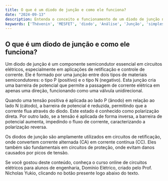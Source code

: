 ```yaml
---
title: O que é um diodo de junção e como ele funciona?
date: "2024-09-13"
description: Entenda o conceito e funcionamento de um diodo de junção no contexto de circuitos elétricos.
keywords: ['Thévenin', 'MESFET', 'diodo', 'Análise', 'Junção', 'simples', 'MOSFET']
---
```


## O que é um diodo de junção e como ele funciona?

Um diodo de junção é um componente semicondutor essencial em circuitos elétricos, especialmente em aplicações de retificação e controle de corrente. Ele é formado por uma junção entre dois tipos de materiais semicondutores: o tipo P (positivo) e o tipo N (negativo). Esta junção cria uma barreira de potencial que permite a passagem de corrente elétrica em apenas uma direção, funcionando como uma válvula unidirecional.

Quando uma tensão positiva é aplicada ao lado P (ânodo) em relação ao lado N (cátodo), a barreira de potencial é reduzida, permitindo que a corrente flua através do diodo. Este estado é conhecido como polarização direta. Por outro lado, se a tensão é aplicada de forma inversa, a barreira de potencial aumenta, impedindo o fluxo de corrente, caracterizando a polarização reversa.

Os diodos de junção são amplamente utilizados em circuitos de retificação, onde convertem corrente alternada (CA) em corrente contínua (CC). Eles também são fundamentais em circuitos de proteção, onde evitam danos causados por picos de tensão.

Se você gostou deste conteúdo, conheça o curso online de circuitos elétricos para alunos de engenharia, Domínio Elétrico, criado pelo Prof. Nicholas Yukio, clicando no botão presente logo abaixo do texto.